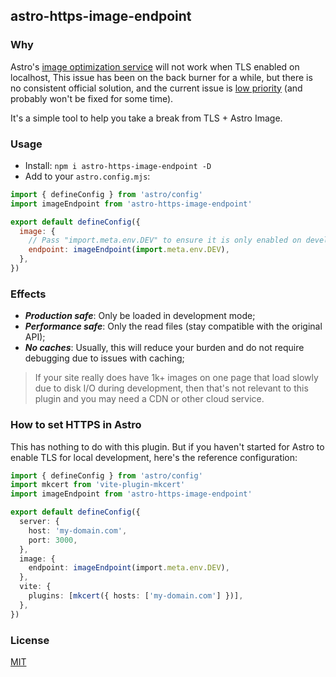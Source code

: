 ## astro-https-image-endpoint

### Why

Astro's [image optimization service](https://docs.astro.build/en/guides/images/#images-in-astro-files) will not work when TLS enabled on localhost,
This issue has been on the back burner for a while,
but there is no consistent official solution, and the current issue is [low priority](https://github.com/withastro/astro/issues/8395) (and probably won't be fixed for some time).

It's a simple tool to help you take a break from TLS + Astro Image.

### Usage

- Install: `npm i astro-https-image-endpoint -D`
- Add to your `astro.config.mjs`:

```js
import { defineConfig } from 'astro/config'
import imageEndpoint from 'astro-https-image-endpoint'

export default defineConfig({
  image: {
    // Pass "import.meta.env.DEV" to ensure it is only enabled on development.
    endpoint: imageEndpoint(import.meta.env.DEV),
  },
})
```

### Effects

- _**Production safe**_: Only be loaded in development mode;
- _**Performance safe**_: Only the read files (stay compatible with the original API);
- _**No caches**_: Usually, this will reduce your burden and do not require debugging due to issues with caching;

> If your site really does have 1k+ images on one page that load slowly due to disk I/O during development,
> then that's not relevant to this plugin and you may need a CDN or other cloud service.

### How to set HTTPS in Astro

This has nothing to do with this plugin.
But if you haven't started for Astro to enable TLS for local development, here's the reference configuration:

```ts
import { defineConfig } from 'astro/config'
import mkcert from 'vite-plugin-mkcert'
import imageEndpoint from 'astro-https-image-endpoint'

export default defineConfig({
  server: {
    host: 'my-domain.com',
    port: 3000,
  },
  image: {
    endpoint: imageEndpoint(import.meta.env.DEV),
  },
  vite: {
    plugins: [mkcert({ hosts: ['my-domain.com'] })],
  },
})
```

### License

[MIT](LICENSE)
